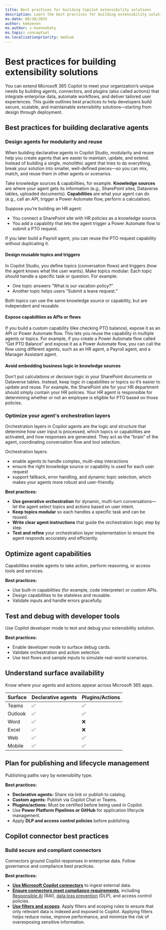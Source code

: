 ```yaml
---
title: Best practices for building Copilot extensibility solutions
description: Learn the best practices for building extensibility solutions for Microsoft 365 Copilot.
ms.date: 08/30/2025
author: kmkoenen
ms.author: v-koenenkaty
ms.topic: conceptual
ms.localizationpriority: medium
---
```


# Best practices for building extensibility solutions

You can extend Microsoft 365 Copilot to meet your organization’s unique needs by building agents, connectors, and plugins (also called actions) that integrate enterprise data, automate workflows, and deliver tailored user experiences. This guide outlines best practices to help developers build secure, scalable, and maintainable extensibility solutions—starting from design through deployment.

## Best practices for building declarative agents

### Design agents for modularity and reuse

When building declarative agents in Copilot Studio, modularity and reuse help you create agents that are easier to maintain, update, and extend. Instead of building a single, monolithic agent that tries to do everything, break your solution into smaller, well-defined pieces—so you can mix, match, and reuse them in other agents or scenarios.

Take knowledge sources & capabilities, for example. **Knowledge sources** are where your agent gets its information (e.g., SharePoint sites, Dataverse tables, uploaded documents). **Capabilities** are what your agent can do (e.g., call an API, trigger a Power Automate flow, perform a calculation).

Suppose you’re building an HR agent:

- You connect a SharePoint site with HR policies as a knowledge source.
- You add a capability that lets the agent trigger a Power Automate flow to submit a PTO request.

If you later build a Payroll agent, you can reuse the PTO request capability without duplicating it.

#### Design reusable topics and triggers

In Copilot Studio, you define topics (conversation flows) and triggers (how the agent knows what the user wants). Make topics modular: Each topic should handle a specific task or question. For example:

- One topic answers “What is our vacation policy?”
- Another topic helps users “Submit a leave request.”

Both topics can use the same knowledge source or capability, but are independent and reusable.

#### Expose capabilities as APIs or flows

If you build a custom capability (like checking PTO balance), expose it as an API or Power Automate flow. This lets you reuse the capability in multiple agents or topics. For example, if you create a Power Automate flow called “Get PTO Balance” and expose it as a Power Automate flow, you can call the flow using different agents, such as an HR agent, a Payroll agent, and a Manager Assistant agent.

#### Avoid embedding business logic in knowledge sources

Don’t put calculations or decision logic in your SharePoint documents or Dataverse tables. Instead, keep logic in capabilities or topics so it’s easier to update and reuse. For example, the SharePoint site for your HR department should simply contain your HR policies. Your HR agent is responsible for determining whether or not an employee is eligible for PTO based on those policies.

### Optimize your agent's orchestration layers

Orchestration layers in Copilot agents are the logic and structure that determine how user input is processed, which topics or capabilities are activated, and how responses are generated. They act as the “brain” of the agent, coordinating conversation flow and tool selection.

Orchestration layers:

- enable agents to handle complex, multi-step interactions
- ensure the right knowledge source or capability is used for each user request
- support fallback, error handling, and dynamic topic selection, which makes your agents more robust and user-friendly.

**Best practices:**

- **Use generative orchestration** for dynamic, multi-turn conversations—let the agent select topics and actions based on user intent.
- **Keep topics modular** so each handles a specific task and can be reused.
- **Write clear agent instructions** that guide the orchestration logic step by step.
- **Test and refine** your orchestration layer implementation to ensure the agent responds accurately and efficiently.


## Optimize agent capabilities

Capabilities enable agents to take action, perform reasoning, or access tools and services.

**Best practices:**

- Use built-in capabilities (for example, code interpreter) or custom APIs.
- Design capabilities to be stateless and reusable.
- Validate inputs and handle errors gracefully.

## Test and debug with developer tools

Use Copilot developer mode to test and debug your extensibility solution.

**Best practices:**

- Enable developer mode to surface debug cards.
- Validate orchestration and action selection.
- Use test flows and sample inputs to simulate real-world scenarios.

## Understand surface availability

Know where your agents and actions appear across Microsoft 365 apps.

| Surface | Declarative agents | Plugins/Actions |
| --------| --------| ----------|
| Teams   |  :white_check_mark: |  :white_check_mark: |  
| Outlook |  :white_check_mark: |  :white_check_mark: |  
| Word    |  :white_check_mark: |         :x:         |  
| Excel   |  :white_check_mark: |         :x:         |  
| Web     |  :white_check_mark: |  :white_check_mark: |  
| Mobile  |  :white_check_mark: |  :white_check_mark: |  

## Plan for publishing and lifecycle management

Publishing paths vary by extensibility type.

**Best practices:**

- **Declarative agents:** Share via link or publish to catalog.
- **Custom agents:** Publish via Copilot Chat or Teams.
- **Plugins/actions:** Must be certified before being used in Copilot.
- Use **Power Platform Pipelines or GitHub** for application lifecycle management.
- Apply **DLP and access control policies** before publishing.



## Copilot connector best practices

### Build secure and compliant connectors

Connectors ground Copilot responses in enterprise data. Follow governance and compliance best practices.

**Best practices:**

- [**Use Microsoft Copilot connectors**](overview-copilot-connector.md) to ingest external data.
- [**Ensure connectors meet compliance requirements**](https://learn.microsoft.com/microsoft-copilot-studio/admin-certification), including [Responsible AI](rai-validation.md) (RAI), [data loss prevention](https://learn.microsoft.com/purview/dlp-learn-about-dlp) (DLP), and access control policies.
- [**Use filters and scopes**](
build-declarative-agents-add-knowledge.md). Apply filters and scoping rules to ensure that only relevant data is indexed and exposed to Copilot. Applying filters helps reduce noise, improve performance, and minimize the risk of overexposing sensitive information.